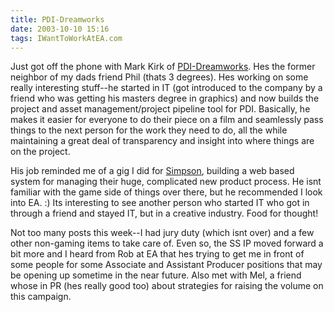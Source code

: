 ```yaml
---
title: PDI-Dreamworks
date: 2003-10-10 15:16
tags: IWantToWorkAtEA.com
---
```

Just got off the phone with Mark Kirk of [PDI-Dreamworks][1]. Hes the former neighbor of my dads friend Phil (thats 3 degrees). Hes working on some really interesting stuff--he started in IT (got introduced to the company by a friend who was getting his masters degree in graphics) and now builds the project and asset management/project pipeline tool for PDI. Basically, he makes it easier for everyone to do their piece on a film and seamlessly pass things to the next person for the work they need to do, all the while maintaining a great deal of transparency and insight into where things are on the project.

His job reminded me of a gig I did for [Simpson][2], building a web based system for managing their huge, complicated new product process. He isnt familiar with the game side of things over there, but he recommended I look into EA. :) Its interesting to see another person who started IT who got in through a friend and stayed IT, but in a creative industry. Food for thought!

Not too many posts this week--I had jury duty (which isnt over) and a few other non-gaming items to take care of. Even so, the SS IP moved forward a bit more and I heard from Rob at EA that hes trying to get me in front of some people for some Associate and Assistant Producer positions that may be opening up sometime in the near future. Also met with Mel, a friend whose in PR (hes really good too) about strategies for raising the volume on this campaign.

 [1]: http://www.pdi.com/
 [2]: http://www.strongtie.com/

